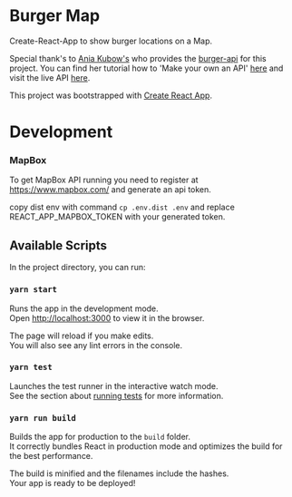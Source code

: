 # Burger Map

Create-React-App to show burger locations on a Map.

Special thank's to [Ania Kubow's](https://github.com/kubowania) who provides the [burger-api](https://github.com/kubowania/burger-api) for this project.
You can find her tutorial how to 'Make your own an API' [here](https://www.youtube.com/watch?v=FLnxgSZ0DG4&feature=youtu.be) and visit the live API [here](https://my-burger-api.herokuapp.com/burgers).

This project was bootstrapped with [Create React App](https://github.com/facebook/create-react-app).

# Development

### MapBox

To get MapBox API running you need to register at https://www.mapbox.com/ and generate an api token.

copy dist env with command `cp .env.dist .env` and replace REACT_APP_MAPBOX_TOKEN with your generated token.

## Available Scripts

In the project directory, you can run:

### `yarn start`

Runs the app in the development mode.\
Open [http://localhost:3000](http://localhost:3000) to view it in the browser.

The page will reload if you make edits.\
You will also see any lint errors in the console.

### `yarn test`

Launches the test runner in the interactive watch mode.\
See the section about [running tests](https://facebook.github.io/create-react-app/docs/running-tests) for more information.

### `yarn run build`

Builds the app for production to the `build` folder.\
It correctly bundles React in production mode and optimizes the build for the best performance.

The build is minified and the filenames include the hashes.\
Your app is ready to be deployed!

